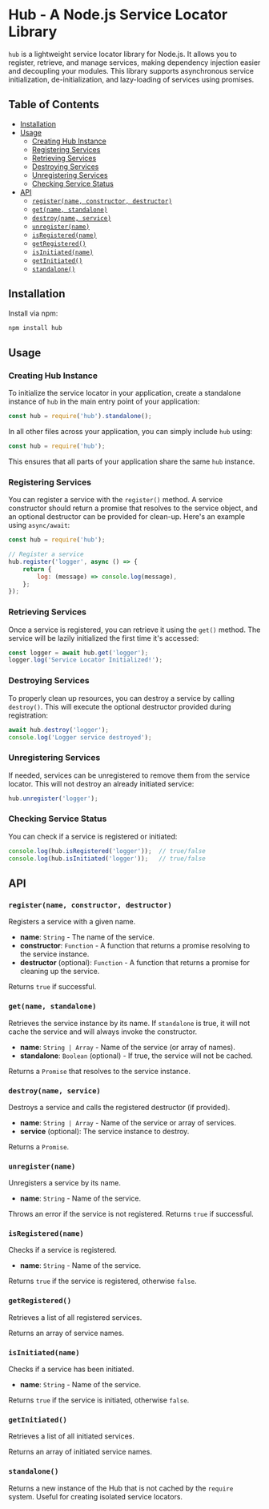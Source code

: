 # Hub - A Node.js Service Locator Library

`hub` is a lightweight service locator library for Node.js. It allows you to register, retrieve, and manage services, making dependency injection easier and decoupling your modules. This library supports asynchronous service initialization, de-initialization, and lazy-loading of services using promises.

## Table of Contents

- [Installation](#installation)
- [Usage](#usage)
  - [Creating Hub Instance](#creating-hub-instance)
  - [Registering Services](#registering-services)
  - [Retrieving Services](#retrieving-services)
  - [Destroying Services](#destroying-services)
  - [Unregistering Services](#unregistering-services)
  - [Checking Service Status](#checking-service-status)
- [API](#api)
  - [`register(name, constructor, destructor)`](#register)
  - [`get(name, standalone)`](#get)
  - [`destroy(name, service)`](#destroy)
  - [`unregister(name)`](#unregister)
  - [`isRegistered(name)`](#isregistered)
  - [`getRegistered()`](#getregistered)
  - [`isInitiated(name)`](#isinitiated)
  - [`getInitiated()`](#getinitiated)
  - [`standalone()`](#standalone)

## Installation

Install via npm:

```bash
npm install hub
```

## Usage

### Creating Hub Instance

To initialize the service locator in your application, create a standalone instance of `hub` in the main entry point of your application:

```js
const hub = require('hub').standalone();
```

In all other files across your application, you can simply include `hub` using:

```js
const hub = require('hub');
```

This ensures that all parts of your application share the same `hub` instance.

### Registering Services

You can register a service with the `register()` method. A service constructor should return a promise that resolves to the service object, and an optional destructor can be provided for clean-up. Here's an example using `async/await`:

```js
const hub = require('hub');

// Register a service
hub.register('logger', async () => {
    return {
        log: (message) => console.log(message),
    };
});
```

### Retrieving Services

Once a service is registered, you can retrieve it using the `get()` method. The service will be lazily initialized the first time it's accessed:

```js
const logger = await hub.get('logger');
logger.log('Service Locator Initialized!');
```

### Destroying Services

To properly clean up resources, you can destroy a service by calling `destroy()`. This will execute the optional destructor provided during registration:

```js
await hub.destroy('logger');
console.log('Logger service destroyed');
```

### Unregistering Services

If needed, services can be unregistered to remove them from the service locator. This will not destroy an already initiated service:

```js
hub.unregister('logger');
```

### Checking Service Status

You can check if a service is registered or initiated:

```js
console.log(hub.isRegistered('logger'));  // true/false
console.log(hub.isInitiated('logger'));   // true/false
```

## API

### `register(name, constructor, destructor)`

Registers a service with a given name.

- **name**: `String` - The name of the service.
- **constructor**: `Function` - A function that returns a promise resolving to the service instance.
- **destructor** (optional): `Function` - A function that returns a promise for cleaning up the service.

Returns `true` if successful.

### `get(name, standalone)`

Retrieves the service instance by its name. If `standalone` is true, it will not cache the service and will always invoke the constructor.

- **name**: `String | Array` - Name of the service (or array of names).
- **standalone**: `Boolean` (optional) - If true, the service will not be cached.

Returns a `Promise` that resolves to the service instance.

### `destroy(name, service)`

Destroys a service and calls the registered destructor (if provided).

- **name**: `String | Array` - Name of the service or array of services.
- **service** (optional): The service instance to destroy.

Returns a `Promise`.

### `unregister(name)`

Unregisters a service by its name.

- **name**: `String` - Name of the service.

Throws an error if the service is not registered. Returns `true` if successful.

### `isRegistered(name)`

Checks if a service is registered.

- **name**: `String` - Name of the service.

Returns `true` if the service is registered, otherwise `false`.

### `getRegistered()`

Retrieves a list of all registered services.

Returns an array of service names.

### `isInitiated(name)`

Checks if a service has been initiated.

- **name**: `String` - Name of the service.

Returns `true` if the service is initiated, otherwise `false`.

### `getInitiated()`

Retrieves a list of all initiated services.

Returns an array of initiated service names.

### `standalone()`

Returns a new instance of the Hub that is not cached by the `require` system. Useful for creating isolated service locators.